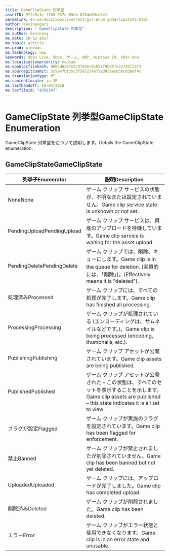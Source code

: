 ```yaml
---
title: GameClipState 列挙型
assetID: 97fe5c1e-f7b5-537e-69eb-8284b69cd3e1
permalink: en-us/docs/xboxlive/rest/gvr-enum-gameclipstate.html
author: KevinAsgari
description: " GameClipState 列挙型"
ms.author: kevinasg
ms.date: 20-12-2017
ms.topic: article
ms.prod: windows
ms.technology: uwp
keywords: Xbox Live, Xbox, ゲーム, UWP, Windows 10, Xbox One
ms.localizationpriority: medium
ms.openlocfilehash: 9865d626fe3c07645c8cb51f9bd5fe2274bf23f3
ms.sourcegitcommit: 5c9a47b135c5f587214675e39c1ac058c0380f4c
ms.translationtype: MT
ms.contentlocale: ja-JP
ms.lasthandoff: 10/04/2018
ms.locfileid: "4358347"
---
```

# <a name="gameclipstate-enumeration"></a><span data-ttu-id="eeff6-104">GameClipState 列挙型</span><span class="sxs-lookup"><span data-stu-id="eeff6-104">GameClipState Enumeration</span></span>
<span data-ttu-id="eeff6-105">GameClipState 列挙型をについて説明します。</span><span class="sxs-lookup"><span data-stu-id="eeff6-105">Details the GameClipState enumeration.</span></span> 
<a id="ID4ET"></a>

 
## <a name="gameclipstate"></a><span data-ttu-id="eeff6-106">GameClipState</span><span class="sxs-lookup"><span data-stu-id="eeff6-106">GameClipState</span></span>
 
| <b><span data-ttu-id="eeff6-107">列挙子</span><span class="sxs-lookup"><span data-stu-id="eeff6-107">Enumerator</span></span></b>| <b><span data-ttu-id="eeff6-108">説明</span><span class="sxs-lookup"><span data-stu-id="eeff6-108">Description</span></span></b>| 
| --- | --- | 
| <span data-ttu-id="eeff6-109">None</span><span class="sxs-lookup"><span data-stu-id="eeff6-109">None</span></span> | <span data-ttu-id="eeff6-110">ゲーム クリップ サービスの状態が、不明なまたは設定されていません。</span><span class="sxs-lookup"><span data-stu-id="eeff6-110">Game clip service state is unknown or not set.</span></span>| 
| <span data-ttu-id="eeff6-111">PendingUpload</span><span class="sxs-lookup"><span data-stu-id="eeff6-111">PendingUpload</span></span> | <span data-ttu-id="eeff6-112">ゲーム クリップ サービスは、資産のアップロードを待機しています。</span><span class="sxs-lookup"><span data-stu-id="eeff6-112">Game clip service is waiting for the asset upload.</span></span>| 
| <span data-ttu-id="eeff6-113">PendingDelete</span><span class="sxs-lookup"><span data-stu-id="eeff6-113">PendingDelete</span></span> | <span data-ttu-id="eeff6-114">ゲーム クリップでは、削除、キューにします。</span><span class="sxs-lookup"><span data-stu-id="eeff6-114">Game clip is in the queue for deletion.</span></span> <span data-ttu-id="eeff6-115">(実質的には、「削除」)。</span><span class="sxs-lookup"><span data-stu-id="eeff6-115">(Effectively means it is "deleted").</span></span>| 
| <span data-ttu-id="eeff6-116">処理済み</span><span class="sxs-lookup"><span data-stu-id="eeff6-116">Processed</span></span> | <span data-ttu-id="eeff6-117">ゲーム クリップには、すべての処理が完了します。</span><span class="sxs-lookup"><span data-stu-id="eeff6-117">Game clip has finished all processing.</span></span>| 
| <span data-ttu-id="eeff6-118">Processing</span><span class="sxs-lookup"><span data-stu-id="eeff6-118">Processing</span></span>| <span data-ttu-id="eeff6-119">ゲーム クリップが処理されている (エンコーディングは、サムネイルなどです。)。</span><span class="sxs-lookup"><span data-stu-id="eeff6-119">Game clip is being processed (encoding, thumbnails, etc.).</span></span>| 
| <span data-ttu-id="eeff6-120">Publishing</span><span class="sxs-lookup"><span data-stu-id="eeff6-120">Publishing</span></span>| <span data-ttu-id="eeff6-121">ゲーム クリップ アセットが公開されています。</span><span class="sxs-lookup"><span data-stu-id="eeff6-121">Game clip assets are being published.</span></span>| 
| <span data-ttu-id="eeff6-122">Published</span><span class="sxs-lookup"><span data-stu-id="eeff6-122">Published</span></span>| <span data-ttu-id="eeff6-123">ゲーム クリップ アセットが公開された – この状態は、すべてのセットを表示することを示します。</span><span class="sxs-lookup"><span data-stu-id="eeff6-123">Game clip assets are published – this state indicates it is all set to view.</span></span>| 
| <span data-ttu-id="eeff6-124">フラグが設定</span><span class="sxs-lookup"><span data-stu-id="eeff6-124">Flagged</span></span>| <span data-ttu-id="eeff6-125">ゲーム クリップが実施のフラグを設定されています。</span><span class="sxs-lookup"><span data-stu-id="eeff6-125">Game clip has been flagged for enforcement.</span></span>| 
| <span data-ttu-id="eeff6-126">禁止</span><span class="sxs-lookup"><span data-stu-id="eeff6-126">Banned</span></span>| <span data-ttu-id="eeff6-127">ゲーム クリップが禁止されましたが削除されていません。</span><span class="sxs-lookup"><span data-stu-id="eeff6-127">Game clip has been banned but not yet deleted.</span></span>| 
| <span data-ttu-id="eeff6-128">Uploaded</span><span class="sxs-lookup"><span data-stu-id="eeff6-128">Uploaded</span></span>| <span data-ttu-id="eeff6-129">ゲーム クリップには、アップロードが完了しました。</span><span class="sxs-lookup"><span data-stu-id="eeff6-129">Game clip has completed upload.</span></span>| 
| <span data-ttu-id="eeff6-130">削除済み</span><span class="sxs-lookup"><span data-stu-id="eeff6-130">Deleted</span></span>| <span data-ttu-id="eeff6-131">ゲーム クリップが削除されました。</span><span class="sxs-lookup"><span data-stu-id="eeff6-131">Game clip has been deleted.</span></span>| 
| <span data-ttu-id="eeff6-132">エラー</span><span class="sxs-lookup"><span data-stu-id="eeff6-132">Error</span></span>| <span data-ttu-id="eeff6-133">ゲーム クリップがエラー状態と使用できなくなります。</span><span class="sxs-lookup"><span data-stu-id="eeff6-133">Game clip is in an error state and unusable.</span></span>| 
  